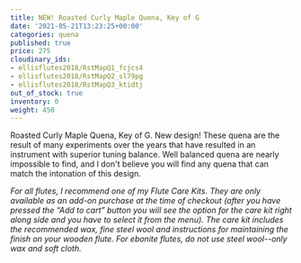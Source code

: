 ```yaml
---
title: NEW! Roasted Curly Maple Quena, Key of G
date: '2021-05-21T13:23:25+00:00'
categories: quena
published: true
price: 275
cloudinary_ids:
- ellisflutes2018/RstMapQ1_fcjcs4
- ellisflutes2018/RstMapQ2_sl79pg
- ellisflutes2018/RstMapQ3_ktidtj
out_of_stock: true
inventory: 0
weight: 450
---
```


Roasted Curly Maple Quena, Key of G.   New design! These quena are the result of many experiments over the years that have resulted in an instrument with superior tuning balance.   Well balanced quena are nearly impossible to find, and I don't believe you will find any quena that can match the intonation of this design.

*For all flutes, I recommend one of my Flute Care Kits.  They are only available as an add-on purchase at the time of checkout (after you have pressed the “Add to cart” button you will see the option for the care kit right along side and you have to select it from the menu). The care kit includes the recommended wax, fine steel wool and instructions for maintaining the finish on your wooden flute.  For ebonite flutes, do not use steel wool--only wax and soft cloth.*